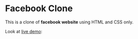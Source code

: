 # Facebook Clone

This is a clone of **facebook website** using HTML and CSS only.

Look at [live demo](https://tanmayagarwal123.github.io/Facebook-clone/):
